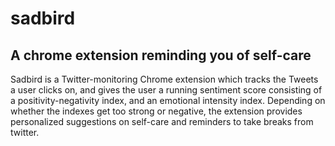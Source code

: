 # sadbird
## A chrome extension reminding you of self-care
Sadbird is a Twitter-monitoring Chrome extension which tracks the Tweets a user clicks on, and gives the user a running sentiment score consisting of a positivity-negativity index, and an emotional intensity index. Depending on whether the indexes get too strong or negative, the extension provides personalized suggestions on self-care and reminders to take breaks from twitter.
